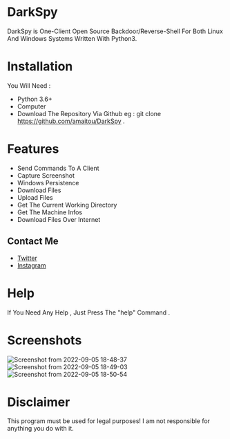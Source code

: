 
# DarkSpy

DarkSpy is One-Client Open Source Backdoor/Reverse-Shell For Both Linux And Windows Systems Written With Python3.

# Installation 

You Will Need :

* Python 3.6+
* Computer
* Download The Repository Via Github eg : git clone https://github.com/amaitou/DarkSpy .

# Features 

* Send Commands To A Client
* Capture Screenshot
* Windows Persistence
* Download Files
* Upload Files
* Get The Current Working Directory
* Get The Machine Infos
* Download Files Over Internet 

## Contact Me

* [Twitter][_1]
* [Instagram][_2]

[_1]: https://twitter.com/amait0u
[_2]: https://www.instagram.com/amait0u

# Help

If You Need Any Help , Just Press The "help" Command .

# Screenshots

![Screenshot from 2022-09-05 18-48-37](https://user-images.githubusercontent.com/49293816/188497685-ed444070-036e-4e95-ad66-9b86dc25ca76.png)
![Screenshot from 2022-09-05 18-49-03](https://user-images.githubusercontent.com/49293816/188497695-388313cb-8c6d-4fc5-b734-43339ef30fbe.png)
![Screenshot from 2022-09-05 18-50-54](https://user-images.githubusercontent.com/49293816/188497702-df5cb7fe-2603-45e0-974e-cc3abd91b5c6.png)

# Disclaimer

This program must be used for legal purposes! I am not responsible for anything you do with it.
